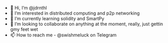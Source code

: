 - 👋 Hi, I’m @jdrnthl
- 👀 I’m interested in distributed computing and p2p networking
- 🌱 I’m currently learning solidity and SmartPy
- 💞️ I’m looking to collaborate on anything at the moment, really, just gettin gmy feet wet
- 📫 How to reach me - @swishmeluck on Telegram

<!---
jdrnthl/jdrnthl is a ✨ special ✨ repository because its `README.md` (this file) appears on your GitHub profile.
You can click the Preview link to take a look at your changes.
--->
